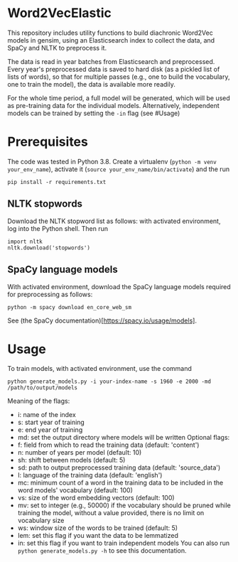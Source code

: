 # Word2VecElastic
This repository includes utility functions to build diachronic Word2Vec models in gensim, using an Elasticsearch index to collect the data, and SpaCy and NLTK to preprocess it.

The data is read in year batches from Elasticsearch and preprocessed. Every year's preprocessed data is saved to hard disk (as a pickled list of lists of words), so that for multiple passes (e.g., one to build the vocabulary, one to train the model), the data is available more readily.

For the whole time period, a full model will be generated, which will be used as pre-training data for the individual models. Alternatively, independent models can be trained by setting the `-in` flag (see #Usage)

# Prerequisites
The code was tested in Python 3.8. Create a virtualenv (`python -m venv your_env_name`), activate it (`source your_env_name/bin/activate`) and the run
```
pip install -r requirements.txt
```
## NLTK stopwords
Download the NLTK stopword list as follows: with activated environment, log into the Python shell. Then run
```
import nltk
nltk.download('stopwords')
```

## SpaCy language models
With activated environment, download the SpaCy language models required for preprocessing as follows:
```
python -m spacy download en_core_web_sm
```
See (the SpaCy documentation)[https://spacy.io/usage/models].

# Usage
To train models, with activated environment, use the command
```
python generate_models.py -i your-index-name -s 1960 -e 2000 -md /path/to/output/models
```
Meaning of the flags:
- i: name of the index
- s: start year of training
- e: end year of training
- md: set the output directory where models will be written
Optional flags:
- f: field from which to read the training data (default: 'content')
- n: number of years per model (default: 10)
- sh: shift between models (default: 5)
- sd: path to output preprocessed training data (default: 'source_data')
- l: language of the training data (default: 'english')
- mc: minimum count of a word in the training data to be included in the word models' vocabulary (default: 100)
- vs: size of the word embedding vectors (default: 100)
- mv: set to integer (e.g., 50000) if the vocabulary should be pruned while training the model, without a value provided, there is no limit on vocabulary size
- ws: window size of the words to be trained (default: 5)
- lem: set this flag if you want the data to be lemmatized
- in: set this flag if you want to train independent models
You can also run
`python generate_models.py -h` to see this documentation.
